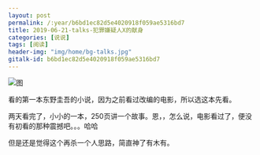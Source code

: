 ```yaml
---
layout: post
permalink: /:year/b6bd1ec82d5e4020918f059ae5316bd7
title: 2019-06-21-talks-犯罪嫌疑人X的献身
categories: [说说]
tags: [阅读]
header-img: "img/home/bg-talks.jpg"
gitalk-id: b6bd1ec82d5e4020918f059ae5316bd7
---
```


![图](http://image.linxingyang.net/image/T-talks/image/2019/books/fzxyrxdxs.png)

看的第一本东野圭吾的小说，因为之前看过改编的电影，所以选这本先看。

两天看完了，小小的一本，250页讲一个故事。恩，，怎么说，电影看过了，便没有初看的那种震撼吧。。。哈哈

但是还是觉得这个再杀一个人思路，简直神了有木有。

